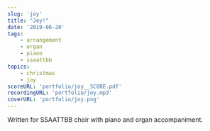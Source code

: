 ```yaml
---
slug: 'joy'
title: "Joy!"
date: '2019-06-20'
tags: 
    - arrangement
    - organ
    - piano
    - ssaattbb
topics: 
    - christmas
    - joy
scoreURL: 'portfolio/joy__SCORE.pdf'
recordingURL: 'portfolio/joy.mp3'
coverURL: 'portfolio/joy.png'
---
```


Written for SSAATTBB choir with piano and organ accompaniment.